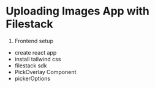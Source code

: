 # Uploading Images App with Filestack

1. Frontend setup

- create react app
- install tailwind css
- filestack sdk
- PickOverlay Component
- pickerOptions
